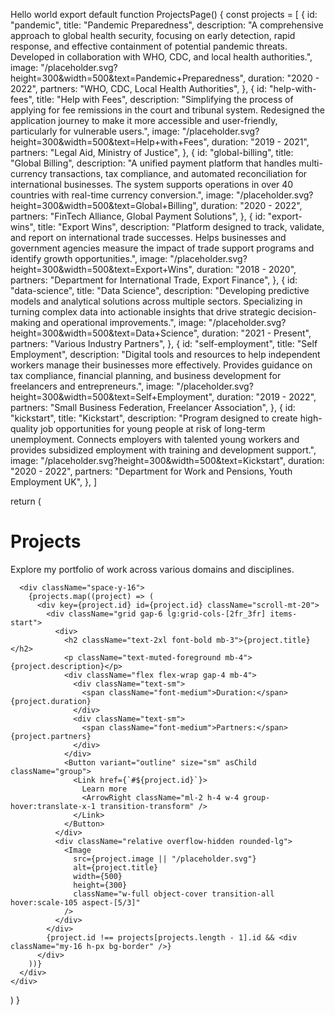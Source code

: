 Hello world
export default function ProjectsPage() {
  const projects = [
    {
      id: "pandemic",
      title: "Pandemic Preparedness",
      description:
        "A comprehensive approach to global health security, focusing on early detection, rapid response, and effective containment of potential pandemic threats. Developed in collaboration with WHO, CDC, and local health authorities.",
      image: "/placeholder.svg?height=300&width=500&text=Pandemic+Preparedness",
      duration: "2020 - 2022",
      partners: "WHO, CDC, Local Health Authorities",
    },
    {
      id: "help-with-fees",
      title: "Help with Fees",
      description:
        "Simplifying the process of applying for fee remissions in the court and tribunal system. Redesigned the application journey to make it more accessible and user-friendly, particularly for vulnerable users.",
      image: "/placeholder.svg?height=300&width=500&text=Help+with+Fees",
      duration: "2019 - 2021",
      partners: "Legal Aid, Ministry of Justice",
    },
    {
      id: "global-billing",
      title: "Global Billing",
      description:
        "A unified payment platform that handles multi-currency transactions, tax compliance, and automated reconciliation for international businesses. The system supports operations in over 40 countries with real-time currency conversion.",
      image: "/placeholder.svg?height=300&width=500&text=Global+Billing",
      duration: "2020 - 2022",
      partners: "FinTech Alliance, Global Payment Solutions",
    },
    {
      id: "export-wins",
      title: "Export Wins",
      description:
        "Platform designed to track, validate, and report on international trade successes. Helps businesses and government agencies measure the impact of trade support programs and identify growth opportunities.",
      image: "/placeholder.svg?height=300&width=500&text=Export+Wins",
      duration: "2018 - 2020",
      partners: "Department for International Trade, Export Finance",
    },
    {
      id: "data-science",
      title: "Data Science",
      description:
        "Developing predictive models and analytical solutions across multiple sectors. Specializing in turning complex data into actionable insights that drive strategic decision-making and operational improvements.",
      image: "/placeholder.svg?height=300&width=500&text=Data+Science",
      duration: "2021 - Present",
      partners: "Various Industry Partners",
    },
    {
      id: "self-employment",
      title: "Self Employment",
      description:
        "Digital tools and resources to help independent workers manage their businesses more effectively. Provides guidance on tax compliance, financial planning, and business development for freelancers and entrepreneurs.",
      image: "/placeholder.svg?height=300&width=500&text=Self+Employment",
      duration: "2019 - 2022",
      partners: "Small Business Federation, Freelancer Association",
    },
    {
      id: "kickstart",
      title: "Kickstart",
      description:
        "Program designed to create high-quality job opportunities for young people at risk of long-term unemployment. Connects employers with talented young workers and provides subsidized employment with training and development support.",
      image: "/placeholder.svg?height=300&width=500&text=Kickstart",
      duration: "2020 - 2022",
      partners: "Department for Work and Pensions, Youth Employment UK",
    },
  ]

  return (
    <div className="container py-12 md:py-16 lg:py-24">
      <div className="space-y-4 mb-12">
        <h1 className="text-3xl font-bold tracking-tighter sm:text-4xl md:text-5xl">Projects</h1>
        <p className="max-w-[700px] text-muted-foreground md:text-xl">
          Explore my portfolio of work across various domains and disciplines.
        </p>
      </div>

      <div className="space-y-16">
        {projects.map((project) => (
          <div key={project.id} id={project.id} className="scroll-mt-20">
            <div className="grid gap-6 lg:grid-cols-[2fr_3fr] items-start">
              <div>
                <h2 className="text-2xl font-bold mb-3">{project.title}</h2>
                <p className="text-muted-foreground mb-4">{project.description}</p>
                <div className="flex flex-wrap gap-4 mb-4">
                  <div className="text-sm">
                    <span className="font-medium">Duration:</span> {project.duration}
                  </div>
                  <div className="text-sm">
                    <span className="font-medium">Partners:</span> {project.partners}
                  </div>
                </div>
                <Button variant="outline" size="sm" asChild className="group">
                  <Link href={`#${project.id}`}>
                    Learn more
                    <ArrowRight className="ml-2 h-4 w-4 group-hover:translate-x-1 transition-transform" />
                  </Link>
                </Button>
              </div>
              <div className="relative overflow-hidden rounded-lg">
                <Image
                  src={project.image || "/placeholder.svg"}
                  alt={project.title}
                  width={500}
                  height={300}
                  className="w-full object-cover transition-all hover:scale-105 aspect-[5/3]"
                />
              </div>
            </div>
            {project.id !== projects[projects.length - 1].id && <div className="my-16 h-px bg-border" />}
          </div>
        ))}
      </div>
    </div>
  )
}
